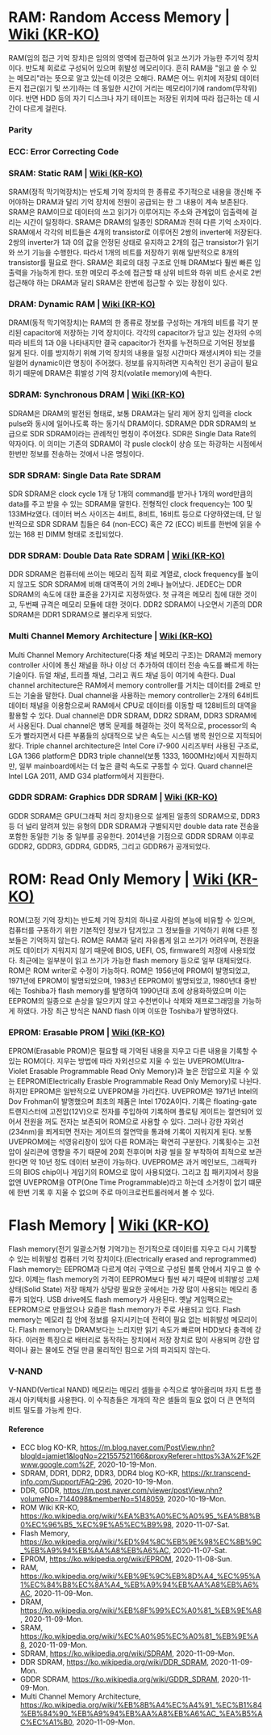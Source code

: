 # RAM: Random Access Memory | [Wiki (KR-KO)](https://ko.wikipedia.org/wiki/%EB%9E%9C%EB%8D%A4_%EC%95%A1%EC%84%B8%EC%8A%A4_%EB%A9%94%EB%AA%A8%EB%A6%AC)
RAM(임의 접근 기억 장치)은 임의의 영역에 접근하여 읽고 쓰기가 가능한 주기억 장치이다. 반도체 회로로 구성되어 있으며 휘발성 메모리이다. 흔히 RAM을 "읽고 쓸 수 있는 메모리"라는 뜻으로 알고 있는데 이것은 오해다. RAM은 어느 위치에 저장되 데이터든지 접근(읽기 및 쓰기)하는 데 동일한 시간이 거리는 메모리이기에 random(무작위)이다. 반면 HDD 등의 자기 디스크나 자기 테이프는 저장된 위치에 따라 접근하는 데 시간이 다르게 걸린다.

### Parity

### ECC: Error Correcting Code

### SRAM: Static RAM | [Wiki (KR-KO)](https://ko.wikipedia.org/wiki/%EC%A0%95%EC%A0%81_%EB%9E%A8)
SRAM(정적 막기억장치)는 반도체 기억 장치의 한 종류로 주기적으로 내용을 갱신해 주어야하는 DRAM과 달리 기억 장치에 전원이 공급되는 한 그 내용이 계속 보존된다. SRAM은 RAM이므로 데이터의 쓰고 읽기가 이루어지는 주소와 관계없이 입출력에 걸리는 시간이 일정하다. SRAM은 DRAM의 일종인 SDRAM과 전혀 다른 기억 소자이다. SRAM에서 각각의 비트들은 4개의 transistor로 이루어진 2쌍의 inverter에 저장된다. 2쌍의 inverter가 1과 0의 값을 안정된 상태로 유지하고 2개의 접근 transistor가 읽기와 쓰기 기능을 수행한다. 따라서 1개의 비트를 저장하기 위해 일반적으로 8개의 transistor를 필요로 한다. SRAM은 회로의 대칭 구조로 인해 DRAM보다 훨씬 빠른 입출력을 가능하게 한다. 또한 메모리 주소에 접근할 때 상위 비트와 하위 비트 순서로 2번 접근해야 하는 DRAM과 달리 SRAM은 한번에 접근할 수 있는 장점이 있다.

### DRAM: Dynamic RAM | [Wiki (KR-KO)](https://ko.wikipedia.org/wiki/%EB%8F%99%EC%A0%81_%EB%9E%A8)
DRAM(동적 막기억장치)는 RAM의 한 종류로 정보를 구성하는 개개의 비트를 각기 분리된 capacitor에 저장하는 기억 장치이다. 각각의 capacitor가 담고 있는 전자의 수의 따라 비트의 1과 0을 나타내지만 결국 capacitor가 전자를 누전하므로 기억된 정보를 잃게 된다. 이를 방지하기 위해 기억 장치의 내용을 일정 시간마다 재생시켜야 되는 것을 일컬어 dynamic이란 명칭이 주어졌다. 정보를 유지하려면 지속적인 전기 공급이 필요하기 때문에 DRAM은 휘발성 기억 장치(volatile memory)에 속한다.

### SDRAM: Synchronous DRAM | [Wiki (KR-KO)](https://ko.wikipedia.org/wiki/SDRAM)
SDRAM은 DRAM의 발전된 형태로, 보통 DRAM과는 달리 제어 장치 입력을 clock pulse와 동시에 일어나도록 하는 동기식 DRAM이다. SDRAM은 DDR SDRAM의 보급으로 SDR SDRAM이라는 관례적인 명칭이 주어졌다. SDR은 Single Data Rate의 약자이다. 이 의미는 기존의 SDRAM이 각 pusle clock이 상승 또는 하강하는 시점에서 한번만 정보를 전송하는 것에서 나온 명칭이다.

### SDR SDRAM: Single Data Rate SDRAM
SDR SDRAM은 clock cycle 1개 당 1개의 command를 받거나 1개의 word만큼의 data를 주고 받을 수 있는 SDRAM을 말한다. 전형적인 clock frequency는 100 및 133MHz였다. 데이터 버스 사이즈는 4비트, 8비트, 16비트 등으로 다양하였는데, 단 일반적으로 SDR SDRAM 칩들은 64 (non-ECC) 혹은 72 (ECC) 비트를 한번에 읽을 수 있는 168 핀 DIMM 형태로 조립되었다.

### DDR SDRAM: Double Data Rate SDRAM | [Wiki (KR-KO)](https://ko.wikipedia.org/wiki/DDR_SDRAM)
DDR SDRAM은 컴퓨터에 쓰이는 메모리 집적 회로 계열로, clock frequency를 높이지 않고도 SDR SDRAM에 비해 대역폭이 거의 2배나 늘어났다. JEDEC는 DDR SDRAM의 속도에 대한 표준을 2가지로 지정하였다. 첫 규격은 메모리 칩에 대한 것이고, 두번째 규격은 메모리 모듈에 대한 것이다. DDR2 SDRAM이 나오면서 기존의 DDR SDRAM은 DDR1 SDRAM으로 불리우게 되었다.

### Multi Channel Memory Architecture | [Wiki (KR-KO)](https://ko.wikipedia.org/wiki/%EB%8B%A4%EC%A4%91_%EC%B1%84%EB%84%90_%EB%A9%94%EB%AA%A8%EB%A6%AC_%EA%B5%AC%EC%A1%B0)
Multi Channel Memory Architecture(다중 채널 메모리 구조)는 DRAM과 memory controller 사이에 통신 채널을 하나 이상 더 추가하여 데이터 전송 속도를 빠르게 하는 기술이다. 듀얼 채널, 트리플 채널, 그리고 쿼드 채널 등이 여기에 속한다. Dual channel architecture은 RAM에서 memory controller를 거치는 데이터를 2배로 만드는 기술을 말한다. Dual channel을 사용하는 memory controller는 2개의 64비트 데이터 채널을 이용함으로써 RAM에서 CPU로 데이터를 이동할 때 128비트의 대역을 활용할 수 있다. Dual channel은 DDR SDRAM, DDR2 SDRAM, DDR3 SDRAM에서 사용된다. Dual channel은 병목 문제를 해결하는 것이 목적으로, processor의 속도가 빨라지면서 다른 부품들의 상대적으로 낮은 속도는 시스템 병목 원인으로 지적되어 왔다. Triple channel architecture은 Intel Core i7-900 시리즈부터 사용된 구조로, LGA 1366 platform은 DDR3 triple channel(보통 1333, 1600MHz)에서 지원하지만, 일부 mainboard에서는 더 높은 클럭 속도로 구동할 수 있다. Quard channel은 Intel LGA 2011, AMD G34 platform에서 지원한다.
### GDDR SDRAM: Graphics DDR SDRAM | [Wiki (KR-KO)](https://ko.wikipedia.org/wiki/GDDR_SDRAM)
GDDR SDRAM은 GPU(그래픽 처리 장치)용으로 설계된 일종의 SDRAM으로, DDR3 등 더 널리 알려져 있는 유형의 DDR SDRAM과 구별되지만 double data rate 전송을 포함한 동일한 기능 중 일부를 공유한다. 2014년을 기점으로 GDDR SDRAM 이후로 GDDR2, GDDR3, GDDR4, GDDR5, 그리고 GDDR6가 공개되었다.

# ROM: Read Only Memory | [Wiki (KR-KO)](https://ko.wikipedia.org/wiki/%EA%B3%A0%EC%A0%95_%EA%B8%B0%EC%96%B5_%EC%9E%A5%EC%B9%98)
ROM(고정 기억 장치)는 반도체 기억 장치의 하나로 사람의 본능에 비유할 수 있으며, 컴퓨터를 구동하기 위한 기본적인 정보가 담겨있고 그 정보들을 기억하기 위해 다른 정보들은 기억하지 않는다. ROM은 RAM과 달리 자유롭게 읽고 쓰기가 어려우며, 전원을 꺼도 데이터가 지워지지 않기 때문에 BIOS, UEFI, OS, firmware의 저장에 사용되었다. 최근에는 일부분이 읽고 쓰기가 가능한 flash memory 등으로 일부 대체되었다. ROM은 ROM writer로 수정이 가능하다. ROM은 1956년에 PROM이 발명되었고, 1971년에 EPROM이 발명되었으며, 1983년 EEPROM이 발명되었고, 1980년대 중반에는 Toshiba가 flash memory를 발명하여 1990년대 초에 상용화하였으며 이는 EEPROM의 일종으로 손상을 일으키지 않고 수천번이나 삭제와 재프로그래밍을 가능하게 하였다. 가장 최근 방식은 NAND flash 이며 이또한 Toshiba가 발명하였다.

### EPROM: Erasable PROM | [Wiki (KR-KO)](https://ko.wikipedia.org/wiki/EPROM)
EPROM(Erasable PROM)은 필요할 때 기억된 내용을 지우고 다른 내용을 기록할 수 있는 ROM이다. 지우는 방법에 따라 자외선으로 지울 수 있는 UVEPROM(Ultra-Violet Erasable Programmable Read Only Memory)과 높은 전압으로 지울 수 있는 EEPROM(Electrically Erasble Programmable Read Only Memory)로 나뉜다. 하지만 EPROM은 일반적으로 UVEPROM을 가리킨다. UVEPROM은 1971년 Intel의 Dov Frohman이 발명했으며 최초의 제품은 Intel 1702A이다. 기록은 floating-gate 트랜지스터에 고전압(12V)으로 전자를 주입하여 기록하며 플로팅 게이트는 절연되어 있어서 전원을 꺼도 전자는 보존되어 ROM으로 사용할 수 있다. 그러나 강한 자외선(234nm)을 쬐게되면 전자는 게이트의 절연막을 통과해 기록이 지워지게 된다. 보통 UVEPROM에는 석영유리창이 있어 다른 ROM과는 확연히 구분한다. 기록횟수는 고전압이 실리콘에 영향을 주기 때문에 20회 전후이며 차광 씰을 잘 부착하여 최적으로 보관한다면 약 10년 정도 데이터 보관이 가능하다. UVEPROM은 과거 메인보드, 그래픽카드의 BIOS chip이나 게임기의 ROM으로 많이 사용되었다. 그리고 칩 패키지에서 창을 없앤 UVEPROM을 OTP(One Time Programmable)라고 하는데 소거창이 없기 떄문에 한번 기록 후 지울 수 없으며 주로 마이크로컨트롤러에서 볼 수 있다.

# Flash Memory | [Wiki (KR-KO)](https://ko.wikipedia.org/wiki/%ED%94%8C%EB%9E%98%EC%8B%9C_%EB%A9%94%EB%AA%A8%EB%A6%AC)
Flash memory(전기 일괄소거형 기억기)는 전기적으로 데이터를 지우고 다시 기록할 수 있는 비휘발성 컴퓨터 기억 장치이다.(Electrically erased and reprogrammed) Flash memory는 EEPROM과 다르게 여러 구역으로 구성된 블록 안에서 지우고 쓸 수 있다. 이제는 flash memory의 가격이 EEPROM보다 훨씬 싸기 때문에 비휘발성 고체 상태(Solid State) 저장 매체가 상당량 필요한 곳에서는 가장 많이 사용되는 메모리 종류가 되었다. USB drive에도 flash memory가 사용된다. 옛날 게임팩으로는 EEPROM으로 만들었으나 요즘은 flash memory가 주로 사용되고 있다. Flash memory는 메모리 칩 안에 정보를 유지시키는데 전력이 필요 없는 비휘발성 메모리이다. Flash memory는 DRAM보다는 느리지만 읽기 속도가 빠르며 HDD보다 충격에 강하다. 이러한 특징으로 배터리로 동작하는 장치에서 저장 장치로 많이 사용되며 강한 압력이나 끓는 물에도 견딜 만큼 물리적인 힘으로 거의 파괴되지 않는다.

### V-NAND
V-NAND(Vertical NAND) 메모리는 메모리 셀들을 수직으로 쌓아올리며 차지 트랩 플래시 아키텍처를 사용한다. 이 수직층들은 개개의 작은 셀들의 필요 없이 더 큰 면적의 비트 밀도를 가능케 한다.

#### Reference
- ECC blog KO-KR, https://m.blog.naver.com/PostView.nhn?blogId=jamiet1&logNo=221557521166&proxyReferer=https%3A%2F%2Fwww.google.com%2F, 2020-10-19-Mon.
- SDRAM, DDR1, DDR2, DDR3, DDR4 blog KO-KR, https://kr.transcend-info.com/Support/FAQ-296, 2020-10-19-Mon.
- DDR, GDDR, https://m.post.naver.com/viewer/postView.nhn?volumeNo=7144098&memberNo=5148059, 2020-10-19-Mon.
- ROM Wiki KR-KO, https://ko.wikipedia.org/wiki/%EA%B3%A0%EC%A0%95_%EA%B8%B0%EC%96%B5_%EC%9E%A5%EC%B9%98, 2020-11-07-Sat.
- Flash Memory, https://ko.wikipedia.org/wiki/%ED%94%8C%EB%9E%98%EC%8B%9C_%EB%A9%94%EB%AA%A8%EB%A6%AC, 2020-11-07-Sat.
- EPROM, https://ko.wikipedia.org/wiki/EPROM, 2020-11-08-Sun.
- RAM, https://ko.wikipedia.org/wiki/%EB%9E%9C%EB%8D%A4_%EC%95%A1%EC%84%B8%EC%8A%A4_%EB%A9%94%EB%AA%A8%EB%A6%AC, 2020-11-09-Mon.
- DRAM, https://ko.wikipedia.org/wiki/%EB%8F%99%EC%A0%81_%EB%9E%A8, 2020-11-09-Mon.
- SRAM, https://ko.wikipedia.org/wiki/%EC%A0%95%EC%A0%81_%EB%9E%A8, 2020-11-09-Mon.
- SDRAM, https://ko.wikipedia.org/wiki/SDRAM, 2020-11-09-Mon.
- DDR SDRAM, https://ko.wikipedia.org/wiki/DDR_SDRAM, 2020-11-09-Mon.
- GDDR SDRAM, https://ko.wikipedia.org/wiki/GDDR_SDRAM, 2020-11-09-Mon.
- Multi Channel Memory Architecture, https://ko.wikipedia.org/wiki/%EB%8B%A4%EC%A4%91_%EC%B1%84%EB%84%90_%EB%A9%94%EB%AA%A8%EB%A6%AC_%EA%B5%AC%EC%A1%B0, 2020-11-09-Mon.
